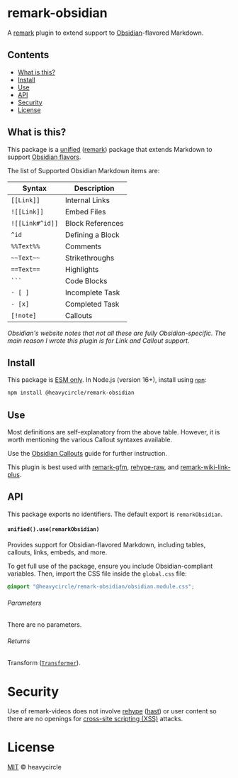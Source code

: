 # remark-obsidian

A [remark](https://github.com/remarkjs/remark) plugin to extend support to [Obsidian](https://obsidian.md/)-flavored Markdown.

## Contents

- [What is this?](#what-is-this)
- [Install](#install)
- [Use](#use)
- [API](#api)
- [Security](#security)
- [License](#license)

## What is this?

This package is a [unified](unified) ([remark](https://github.com/remarkjs/remark)) package that extends Markdown to support [Obsidian flavors](https://help.obsidian.md/Editing+and+formatting/Obsidian+Flavored+Markdown).

The list of Supported Obsidian Markdown items are:

| **Syntax**      | **Description**  |
| --------------- | ---------------- |
| `[[Link]]`      | Internal Links   |
| `![[Link]]`     | Embed Files      |
| `![[Link#^id]]` | Block References |
| `^id`           | Defining a Block |
| `%%Text%%`      | Comments         |
| `~~Text~~`      | Strikethroughs   |
| `==Text==`      | Highlights       |
| ` ``` `         | Code Blocks      |
| `- [ ]`         | Incomplete Task  |
| `- [x]`         | Completed Task   |
| `[!note]`       | Callouts         |

_Obsidian's website notes that not all these are fully Obsidian-specific. The main reason I wrote this plugin is for Link and Callout support_.

## Install

This package is [ESM only](https://gist.github.com/sindresorhus/a39789f98801d908bbc7ff3ecc99d99c). In Node.js (version 16+), install using [`npm`](https://docs.npmjs.com/cli/install):

```bash
npm install @heavycircle/remark-obsidian
```

## Use

Most definitions are self-explanatory from the above table. However, it is worth mentioning the various Callout syntaxes available.

Use the [Obsidian Callouts](https://help.obsidian.md/Editing+and+formatting/Callouts) guide for further instruction.

This plugin is best used with [remark-gfm](https://www.npmjs.com/package/remark-gfm), [rehype-raw](https://www.npmjs.com/package/rehype-raw), and [remark-wiki-link-plus](https://www.npmjs.com/package/remark-wiki-link-plus).

## API

This package exports no identifiers. The default export is `remarkObsidian`.

#### `unified().use(remarkObsidian)`

Provides support for Obsidian-flavored Markdown, including tables, callouts, links, embeds, and more.

To get full use of the package, ensure you include Obsidian-compliant variables. Then, import the CSS file inside the `global.css` file:

```css
@import "@heavycircle/remark-obsidian/obsidian.module.css";
```

###### Parameters

There are no parameters.

###### Returns

Transform ([`Transformer`](https://github.com/unifiedjs/unified#transformer)).

# Security

Use of remark-videos does not involve [rehype](https://github.com/rehypejs/rehype) ([hast](https://github.com/syntax-tree/hast)) or user content so there are no openings for [cross-site scripting (XSS)](https://en.wikipedia.org/wiki/Cross-site_scripting) attacks.


# License

[MIT](LICENSE) &copy; heavycircle
